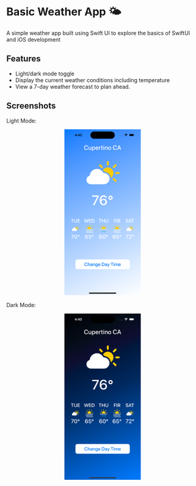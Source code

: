 
# Basic Weather App 🌤️

A simple weather app built using Swift UI to explore the basics of SwiftUI and iOS development 


## Features

- Light/dark mode toggle
- Display the current weather conditions including temperature
- View a 7-day weather forecast to plan ahead.



## Screenshots

Light Mode:
<p align="center">
  <img src="https://github.com/mayank-raj1/Simple-WeatherApp/blob/2e52232ba4828191ae2e35a99d4480de31266886/outputScreenshots/2.png" alt="App Screenshot" width="200"/>
  
</p>

Dark Mode:
<p align="center">
  <img src="https://github.com/mayank-raj1/Simple-WeatherApp/blob/2e52232ba4828191ae2e35a99d4480de31266886/outputScreenshots/1.png" alt="App Screenshot" width="200"/>
</p>


